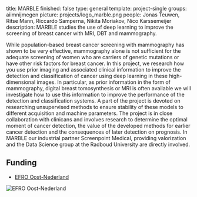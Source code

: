 title: MARBLE
finished: false
type: general
template: project-single
groups: aiimnijmegen
picture: projects/logo_marble.png
people: Jonas Teuwen, Ritse Mann, Riccardo Samperna, Nikita Moriakov, Nico Karssemeijer
description: MARBLE studies the use of deep learning to improve the screening of breast cancer with MRI, DBT and mammography.

While population-based breast cancer screening with mammography has shown to be very effective, mammography alone is not sufficient for the adequate screening of women who are carriers of genetic mutations or have other risk factors for breast cancer. In this project, we research how you use prior imaging and associated clinical information to improve the detection and classification of cancer using deep learning in these high-dimensional images. In particular, as prior information in the form of mammography, digital breast tomosynthesis or MRI is often available we will investigate how to use this information to improve the performance of the detection and classification systems. A part of the project is devoted on researching unsupervised methods to ensure stability of these models to different acquisition and machine parameters. The project is in close collaboration with clinicans and involves research to determine the optimal moment of cancer detection, the value of the developed methods for earlier cancer detection and the consequences of later detection on prognosis. In MARBLE our industrial partner Screenpoint Medical, providing valorization and the Data Science group at the Radboud University are directly involved.


## Funding

* [EFRO Oost-Nederland](https://www.op-oost.eu/)

![EFRO Oost-Nederland]({static}/images/projects/op_oost_logo.png)
